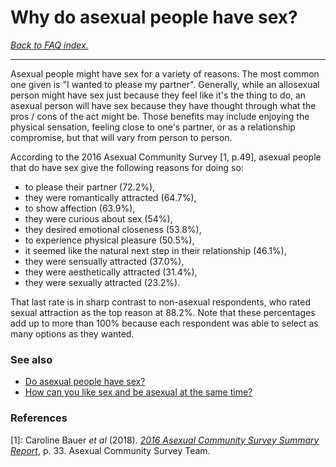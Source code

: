 # Why do asexual people have sex?

[*Back to FAQ index.*](w/asexuality/faq)

---

Asexual people might have sex for a variety of reasons. The most common one given is "I wanted to please my partner". Generally, while an allosexual person might have sex just because they feel like it's the thing to do, an asexual person will have sex because they have thought through what the pros / cons of the act might be. Those benefits may include enjoying the physical sensation, feeling close to one's partner, or as a relationship compromise, but that will vary from person to person.

According to the 2016 Asexual Community Survey [1, p.49], asexual people that do have sex give the following reasons for doing so:

* to please their partner (72.2%),
* they were romantically attracted (64.7%),
* to show affection (63.9%),
* they were curious about sex (54%),
* they desired emotional closeness (53.8%),
* to experience physical pleasure (50.5%),
* it seemed like the natural next step in their relationship (46.1%),
* they were sensually attracted (37.0%),
* they were aesthetically attracted (31.4%),
* they were sexually attracted (23.2%).

That last rate is in sharp contrast to non-asexual respondents, who rated sexual attraction as the top reason at 88.2%. Note that these percentages add up to more than 100% because each respondent was able to select as many options as they wanted.

### See also
* [Do asexual people have sex?](w/asexuality/faq/do_asexuals_have_sex)
* [How can you like sex and be asexual at the same time?](w/asexuality/create/faq/how_can_aces_like_sex)


### References

[1]: Caroline Bauer *et al* (2018). [*2016 Asexual Community Survey Summary Report*](https://asexualcensus.files.wordpress.com/2018/11/2016_ace_community_survey_report.pdf), p. 33. Asexual Community Survey Team.
